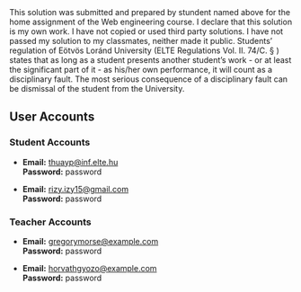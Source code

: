 <Alfarizy Alfarizy>
<THUAYP>
This solution was submitted and prepared by stundent named above for the home assignment of the Web engineering course.
I declare that this solution is my own work.
I have not copied or used third party solutions.
I have not passed my solution to my classmates, neither  made it public.
Students’ regulation of Eötvös Loránd University (ELTE Regulations Vol. II. 74/C. § ) states that as long as a student presents another student’s work - or at least the significant part of it - as his/her own performance, it will count as a disciplinary fault. The most serious consequence of a disciplinary fault can be dismissal of the student from the University.

## User Accounts

### Student Accounts

-   **Email:** thuayp@inf.elte.hu  
    **Password:** password

-   **Email:** rizy.izy15@gmail.com  
    **Password:** password

### Teacher Accounts

-   **Email:** gregorymorse@example.com  
    **Password:** password

-   **Email:** horvathgyozo@example.com  
    **Password:** password
